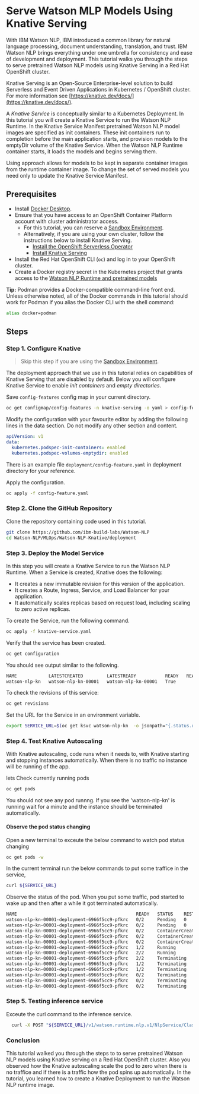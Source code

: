 # Serve Watson MLP Models Using Knative Serving 

With IBM Watson NLP, IBM introduced a common library for natural language processing, document understanding, translation, and trust. IBM Watson NLP brings everything under one umbrella for consistency and ease of development and deployment. This tutorial walks you through the steps to serve pretrained Watson NLP models using Knative Serving in a Red Hat OpenShift cluster.

Knative Serving is an Open-Source Enterprise-level solution to build Serverless and Event Driven Applications in Kubernetes / OpenShift cluster. For more information see [https://knative.dev/docs/](https://knative.dev/docs/).

A *Knative Service* is conceptually similar to a Kubernetes Deployment. In this tutorial you will create a Knative Service to run the Watson NLP Runtime. In the Knative Service Manifest pretrained Watson NLP model images are specified as init containers. These init containers run to completion before the main application starts, and provision models to the emptyDir volume of the Knative Service. When the Watson NLP Runtime container starts, it loads the models and begins serving them.

Using approach allows for models to be kept in separate container images from the runtime container image. To change the set of served models you need only to update the Knative Service Manifest.

## Prerequisites

- Install [Docker Desktop](https://docs.docker.com/get-docker/).
- Ensure that you have access to an OpenShift Container Platform account with cluster administrator access. 
  - For this tutorial, you can reserve a [Sandbox Environment](https://github.com/ibm-build-lab/Watson-NLP/tree/main/MLOps/reserve-openshift-sandbox).
  - Alternatively, if you are using your own cluster, follow the instructions below to install Knative Serving.
    - [Install the OpenShift Serverless Operator](https://docs.openshift.com/container-platform/4.10/serverless/install/install-serverless-operator.html)
    - [Install Knative Serving](https://docs.openshift.com/container-platform/4.10/serverless/install/installing-knative-serving.html)
- Install the Red Hat OpenShift CLI (```oc```) and log in to your OpenShift cluster.
- Create a Docker registry secret in the Kubernetes project that grants access to the [Watson NLP Runtime and pretrained models](https://github.com/ibm-build-lab/Watson-NLP/blob/main/MLOps/access/README.md#kubernetes-and-openshift)

**Tip:** Podman provides a Docker-compatible command-line front end. Unless otherwise noted, all of the Docker commands in this tutorial should work for Podman if you alias the Docker CLI with the shell command:

```bash
alias docker=podman
```

## Steps

### Step 1. Configure Knative

> Skip this step if you are using the [Sandbox Environment](https://github.com/ibm-build-lab/Watson-NLP/tree/main/MLOps/reserve-openshift-sandbox).

The deployment approach that we use in this tutorial relies on capabilities of Knative Serving that are disabled by default. Below you will configure Knative Service to enable *init containers* and *empty directories*.

Save `config-features` config map in your current directory.

```sh
oc get configmap/config-features -n knative-serving -o yaml > config-feature.yaml

```

Modify the configuration with your favourite editor by adding the following lines in the data section. Do not modify any other section and content.

```yaml
apiVersion: v1
data:
  kubernetes.podspec-init-containers: enabled
  kubernetes.podspec-volumes-emptydir: enabled
```

There is an example file `deployment/config-feature.yaml` in deployment directory for your reference.

Apply the configuration.

```sh
oc apply -f config-feature.yaml 
```

### Step 2. Clone the GitHub Repository

Clone the repository containing code used in this tutorial.

```sh
git clone https://github.com/ibm-build-labs/Watson-NLP
cd Watson-NLP/MLOps/Watson-NLP-Knative/deployment
```

### Step 3. Deploy the Model Service

In this step you will create a Knative Service to run the Watson NLP Runtime. When a Service is created, Knative does the following:

- It creates a new immutable revision for this version of the application.
- It creates a Route, Ingress, Service, and Load Balancer for your application.
- It automatically scales replicas based on request load, including scaling to zero active replicas.

To create the Service, run the following command.

```sh
oc apply -f knative-service.yaml
```

Verify that the service has been created.
  
  ```sh
  oc get configuration  
  ```
  
You should see output similar to the following.
  
  ```sh
  NAME            LATESTCREATED         LATESTREADY           READY   REASON
  watson-nlp-kn   watson-nlp-kn-00001   watson-nlp-kn-00001   True    
  ```
  
To check the revisions of this service:
  
  ```sh
  oc get revisions
  
  ```

Set the URL for the Service in an environment variable.
  
  ```sh
  export SERVICE_URL=$(oc get ksvc watson-nlp-kn  -o jsonpath="{.status.url}")
  ```

### Step 4. Test Knative Autoscaling
  
With Knative autoscaling, code runs when it needs to, with Knative starting and stopping instances automatically. When there is no traffic no instance will be running of the app.
  
lets Check currently running pods

  ```sh
  oc get pods
  ```

You should not see any pod runnng. If you see the 'watson-nlp-kn' is running wait for a minute and the instance should be terminated automatically.
  
#### Observe the pod status changing

  Open a new terminal to exceute the below command to watch pod status changing

  ```sh
  oc get pods -w
  ```
  
  In the current terminal run the below commands to put some traffice in the service,
  
  ```sh
  curl ${SERVICE_URL}
  ```
  
  Observe the status of the pod. When you put some traffic, pod started to wake up and then after a while it got terminated automatically.

  ```sh
  NAME                                             READY   STATUS    RESTARTS   AGE
  watson-nlp-kn-00001-deployment-6966f5cc9-pfkrc   0/2     Pending   0          0s
  watson-nlp-kn-00001-deployment-6966f5cc9-pfkrc   0/2     Pending   0          0s
  watson-nlp-kn-00001-deployment-6966f5cc9-pfkrc   0/2     ContainerCreating   0          0s
  watson-nlp-kn-00001-deployment-6966f5cc9-pfkrc   0/2     ContainerCreating   0          1s
  watson-nlp-kn-00001-deployment-6966f5cc9-pfkrc   0/2     ContainerCreating   0          1s
  watson-nlp-kn-00001-deployment-6966f5cc9-pfkrc   1/2     Running             0          2s
  watson-nlp-kn-00001-deployment-6966f5cc9-pfkrc   2/2     Running             0          30s
  watson-nlp-kn-00001-deployment-6966f5cc9-pfkrc   2/2     Terminating         0          90s
  watson-nlp-kn-00001-deployment-6966f5cc9-pfkrc   1/2     Terminating         0          110s
  watson-nlp-kn-00001-deployment-6966f5cc9-pfkrc   1/2     Terminating         0          2m1s
  watson-nlp-kn-00001-deployment-6966f5cc9-pfkrc   0/2     Terminating         0          2m1s
  watson-nlp-kn-00001-deployment-6966f5cc9-pfkrc   0/2     Terminating         0          2m1s
  watson-nlp-kn-00001-deployment-6966f5cc9-pfkrc   0/2     Terminating         0          2m1s
  ```

### Step 5. Testing inference service

Exceute the curl command to the inference service.

  ```sh
    curl -X POST "${SERVICE_URL}/v1/watson.runtime.nlp.v1/NlpService/ClassificationPredict" -H "accept: application/json" -H "grpc-metadata-mm-model-id: classification_ensemble-workflow_lang_en_tone-stock" -H "content-type: application/json" -d "{ \"rawDocument\": { \"text\": \"Watson nlp is awesome! works in knative\" }}"
  ```

### Conclusion

This tutorial walked you through the steps to to serve pretrained Watson NLP models using Knative serving on a Red Hat OpenShift cluster. Also you observed how the Knative autoscaling scale the pod to zero when there is no traffice and if there is a traffic how the pod spins up automatically. In the tutorial, you learned how to create a Knative Deployment to run the Watson NLP runtime image.
